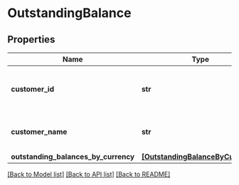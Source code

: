 # OutstandingBalance


## Properties
Name | Type | Description | Notes
------------ | ------------- | ------------- | -------------
**customer_id** | **str** | Unique identifier for the customer or supplier. | [optional] 
**customer_name** | **str** | Full name of the customer or supplier. | [optional] 
**outstanding_balances_by_currency** | [**[OutstandingBalanceByCurrency]**](OutstandingBalanceByCurrency.md) |  | [optional] 

[[Back to Model list]](../../README.md#documentation-for-models) [[Back to API list]](../../README.md#documentation-for-api-endpoints) [[Back to README]](../../README.md)


